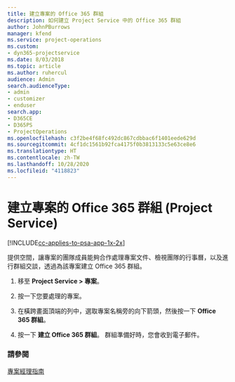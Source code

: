 ```yaml
---
title: 建立專案的 Office 365 群組
description: 如何建立 Project Service 中的 Office 365 群組
author: JohnPBurrows
manager: kfend
ms.service: project-operations
ms.custom:
- dyn365-projectservice
ms.date: 8/03/2018
ms.topic: article
ms.author: ruhercul
audience: Admin
search.audienceType:
- admin
- customizer
- enduser
search.app:
- D365CE
- D365PS
- ProjectOperations
ms.openlocfilehash: c3f2be4f68fc492dc867cdbbac6f1401eede629d
ms.sourcegitcommit: 4cf1dc1561b92fca4175f0b3813133c5e63ce8e6
ms.translationtype: HT
ms.contentlocale: zh-TW
ms.lasthandoff: 10/28/2020
ms.locfileid: "4118823"
---
```

# <a name="create-an-office-365-group-for-a-project-project-service"></a>建立專案的 Office 365 群組 (Project Service)

[!INCLUDE[cc-applies-to-psa-app-1x-2x](../includes/cc-applies-to-psa-app-1x-2x.md)]

提供空間，讓專案的團隊成員能夠合作處理專案文件、檢視團隊的行事曆，以及進行群組交談，透過為該專案建立 Office 365 群組。  
  
1.  移至 **Project Service > 專案**。  
  
2.  按一下您要處理的專案。  
  
3.  在橫跨畫面頂端的列中，選取專案名稱旁的向下箭頭，然後按一下 **Office 365 群組**。  
  
4.  按一下 **建立 Office 365 群組**。 群組準備好時，您會收到電子郵件。  
  
### <a name="see-also"></a>請參閱  
 [專案經理指南](../psa/project-manager-guide.md)
